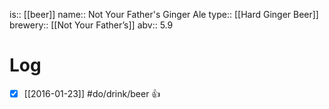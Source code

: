 is:: [[beer]]
name:: Not Your Father's Ginger Ale
type:: [[Hard Ginger Beer]]
brewery:: [[Not Your Father’s]]
abv:: 5.9

# Log
- [x] [[2016-01-23]] #do/drink/beer 👍
